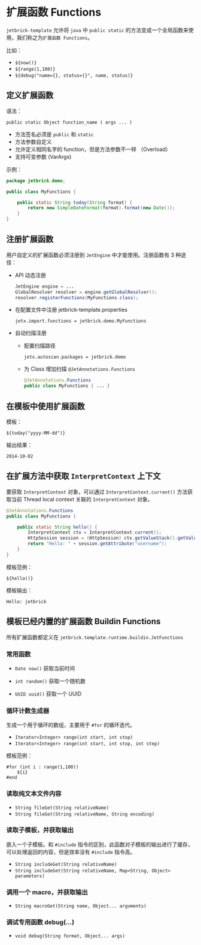 扩展函数 Functions
================================

`jetbrick-template` 允许将 `java` 中 `public static` 的方法变成一个全局函数来使用，我们称之为`扩展函数 Functions`。

比如：

* `${now()}`
* `${range(1,100)}`
* `${debug("name={}, status={}", name, status)}`


定义扩展函数
---------------------

语法：

```
public static Object function_name ( args ... )
```

* 方法签名必须是 `public` 和 `static`
* 方法参数自定义
* 允许定义相同名字的 function，但是方法参数不一样 （Overload）
* 支持可变参数 (VarArgs)


示例：

```java
package jetbrick.demo;

public class MyFunctions {

    public static String today(String format) {
        return new SimpleDateFormat(format).format(new Date());
    }
}
```


注册扩展函数
--------------------

用户自定义的扩展函数必须注册到 `JetEngine` 中才能使用。注册函数有 3 种途径：

* API 动态注册

    ```java
    JetEngine engine = ...
    GlobalResolver resolver = engine.getGlobalResolver();
    resolver.registerFunctions(MyFunctions.class);
    ```

* 在配置文件中注册 jetbrick-template.properties 

    ```
    jetx.import.functions = jetbrick.demo.MyFunctions
    ```

* 自动扫描注册

    - 配置扫描路径
    
        ```
        jetx.autoscan.packages = jetbrick.demo
        ```
    
    - 为 Class 增加扫描 `@JetAnnotations.Functions`
    
        ```java
        @JetAnnotations.Functions
        public class MyFunctions { ... }
        ```


在模板中使用扩展函数
----------------------

模板：
	
```
${today("yyyy-MM-dd")}
```

输出结果：

```
2014-10-02
```


在扩展方法中获取 `InterpretContext` 上下文
-----------------------------------------------

要获取 `InterpretContext` 对象，可以通过 `InterpretContext.current()` 方法获取当前 Thread local context 关联的 `InterpretContext` 对象。


```java
@JetAnnotations.Functions
public class MyFunctions {

    public static String hello() {
        InterpretContext ctx = InterpretContext.current();
        HttpSession session = (HttpSession) ctx.getValueStack().getValue(JetWebContext.SESSION);
        return "Hello: " + session.getAttribute("username");
    }
}
```

模板范例：

```
${hello()}
```	

模板输出：

```
Hello: jetbrick
```	


模板已经内置的扩展函数 Buildin Functions
---------------------------------------------

所有扩展函数都定义在 `jetbrick.template.runtime.buildin.JetFunctions`

### 常用函数

* `Date now()`
  获取当前时间

* `int random()`
  获取一个随机数

* `UUID uuid()`
  获取一个 UUID


### 循环计数生成器

生成一个用于循环的数组，主要用于 `#for` 的循环迭代。

* `Iterator<Integer> range(int start, int stop)`
* `Iterator<Integer> range(int start, int stop, int step)`

模板范例：

```
#for (int i : range(1,100))
	${i}
#end
```

### 读取纯文本文件内容

* `String fileGet(String relativeName)`
* `String fileGet(String relativeName, String encoding)`

### 读取子模板，并获取输出

嵌入一个子模板。和 `#include` 指令的区别，此函数对子模板的输出进行了缓存，可以处理返回的内容，但是效率没有 `#include` 指令高。

* `String includeGet(String relativeName)`
* `String includeGet(String relativeName, Map<String, Object> parameters)`

### 调用一个 macro，并获取输出

* `String macroGet(String name, Object... arguments)`

### 调试专用函数 debug(...)

* `void debug(String format, Object... args)`

